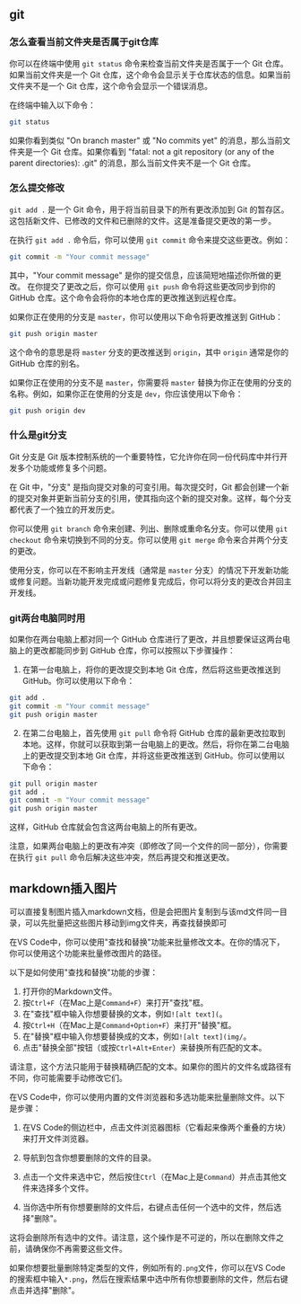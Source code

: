 ## git 
### 怎么查看当前文件夹是否属于git仓库
你可以在终端中使用 `git status` 命令来检查当前文件夹是否属于一个 Git 仓库。如果当前文件夹是一个 Git 仓库，这个命令会显示关于仓库状态的信息。如果当前文件夹不是一个 Git 仓库，这个命令会显示一个错误消息。

在终端中输入以下命令：

```bash
git status
```

如果你看到类似 "On branch master" 或 "No commits yet" 的消息，那么当前文件夹是一个 Git 仓库。如果你看到 "fatal: not a git repository (or any of the parent directories): .git" 的消息，那么当前文件夹不是一个 Git 仓库。
### 怎么提交修改
`git add .` 是一个 Git 命令，用于将当前目录下的所有更改添加到 Git 的暂存区。这包括新文件、已修改的文件和已删除的文件。这是准备提交更改的第一步。

在执行 `git add .` 命令后，你可以使用 `git commit` 命令来提交这些更改。例如：

```bash
git commit -m "Your commit message"
```

其中，"Your commit message" 是你的提交信息，应该简短地描述你所做的更改。
在你提交了更改之后，你可以使用 `git push` 命令将这些更改同步到你的 GitHub 仓库。这个命令会将你的本地仓库的更改推送到远程仓库。

如果你正在使用的分支是 `master`，你可以使用以下命令将更改推送到 GitHub：

```bash
git push origin master
```

这个命令的意思是将 `master` 分支的更改推送到 `origin`，其中 `origin` 通常是你的 GitHub 仓库的别名。

如果你正在使用的分支不是 `master`，你需要将 `master` 替换为你正在使用的分支的名称。例如，如果你正在使用的分支是 `dev`，你应该使用以下命令：

```bash
git push origin dev
```
### 什么是git分支
Git 分支是 Git 版本控制系统的一个重要特性，它允许你在同一份代码库中并行开发多个功能或修复多个问题。

在 Git 中，"分支" 是指向提交对象的可变引用。每次提交时，Git 都会创建一个新的提交对象并更新当前分支的引用，使其指向这个新的提交对象。这样，每个分支都代表了一个独立的开发历史。

你可以使用 `git branch` 命令来创建、列出、删除或重命名分支。你可以使用 `git checkout` 命令来切换到不同的分支。你可以使用 `git merge` 命令来合并两个分支的更改。

使用分支，你可以在不影响主开发线（通常是 `master` 分支）的情况下开发新功能或修复问题。当新功能开发完成或问题修复完成后，你可以将分支的更改合并回主开发线。
### git两台电脑同时用
如果你在两台电脑上都对同一个 GitHub 仓库进行了更改，并且想要保证这两台电脑上的更改都能同步到 GitHub 仓库，你可以按照以下步骤操作：

1. 在第一台电脑上，将你的更改提交到本地 Git 仓库，然后将这些更改推送到 GitHub。你可以使用以下命令：

```bash
git add .
git commit -m "Your commit message"
git push origin master
```

2. 在第二台电脑上，首先使用 `git pull` 命令将 GitHub 仓库的最新更改拉取到本地。这样，你就可以获取到第一台电脑上的更改。然后，将你在第二台电脑上的更改提交到本地 Git 仓库，并将这些更改推送到 GitHub。你可以使用以下命令：

```bash
git pull origin master
git add .
git commit -m "Your commit message"
git push origin master
```

这样，GitHub 仓库就会包含这两台电脑上的所有更改。

注意，如果两台电脑上的更改有冲突（即修改了同一个文件的同一部分），你需要在执行 `git pull` 命令后解决这些冲突，然后再提交和推送更改。


## markdown插入图片
可以直接复制图片插入markdown文档，但是会把图片复制到与该md文件同一目录，可以先批量把这些图片移动到img文件夹，再查找替换即可


在VS Code中，你可以使用"查找和替换"功能来批量修改文本。在你的情况下，你可以使用这个功能来批量修改图片的路径。

以下是如何使用"查找和替换"功能的步骤：

1. 打开你的Markdown文件。
2. 按`Ctrl+F`（在Mac上是`Command+F`）来打开"查找"框。
3. 在"查找"框中输入你想要替换的文本，例如`![alt text](`。
4. 按`Ctrl+H`（在Mac上是`Command+Option+F`）来打开"替换"框。
5. 在"替换"框中输入你想要替换成的文本，例如`![alt text](img/`。
6. 点击"替换全部"按钮（或按`Ctrl+Alt+Enter`）来替换所有匹配的文本。

请注意，这个方法只能用于替换精确匹配的文本。如果你的图片的文件名或路径有不同，你可能需要手动修改它们。

在VS Code中，你可以使用内置的文件浏览器和多选功能来批量删除文件。以下是步骤：

1. 在VS Code的侧边栏中，点击文件浏览器图标（它看起来像两个重叠的方块）来打开文件浏览器。

2. 导航到包含你想要删除的文件的目录。

3. 点击一个文件来选中它，然后按住`Ctrl`（在Mac上是`Command`）并点击其他文件来选择多个文件。

4. 当你选中所有你想要删除的文件后，右键点击任何一个选中的文件，然后选择"删除"。

这将会删除所有选中的文件。请注意，这个操作是不可逆的，所以在删除文件之前，请确保你不再需要这些文件。

如果你想要批量删除特定类型的文件，例如所有的`.png`文件，你可以在VS Code的搜索框中输入`*.png`，然后在搜索结果中选中所有你想要删除的文件，然后右键点击并选择"删除"。